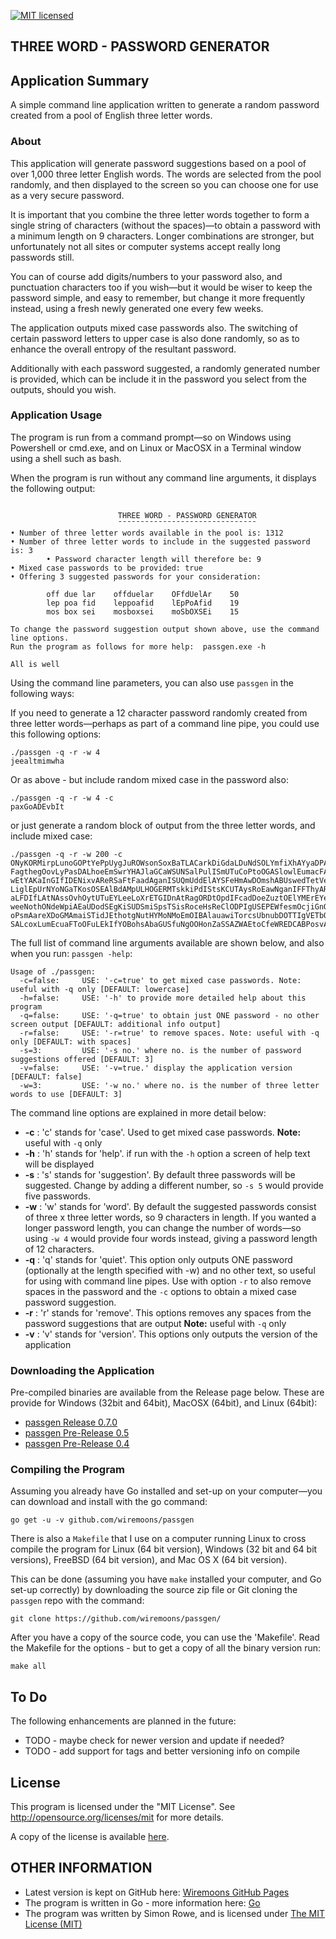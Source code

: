 [![MIT licensed](https://img.shields.io/badge/license-MIT-blue.svg)](https://raw.githubusercontent.com/hyperium/hyper/master/LICENSE)

## THREE WORD - PASSWORD GENERATOR

## Application Summary

A simple command line application written to generate a random password created
from a pool of English three letter words.

### About

This application will generate password suggestions based on a pool of
over 1,000 three letter English words. The words are selected
from the pool randomly, and then displayed to the screen so you can
choose one for use as a very secure password.

It is important that you combine the three letter words together to
form a single string of characters (without the spaces)&mdash;to
obtain a password with a minimum length on 9 characters. Longer
combinations are stronger, but unfortunately not all sites or computer
systems accept really long passwords still.

You can of course add digits/numbers to your password also, and
punctuation characters too if you wish&mdash;but it would be wiser to
keep the password simple, and easy to remember, but change it more
frequently instead, using a fresh newly generated one every few weeks.

The application outputs mixed case passwords also. The switching of certain password letters to upper case is also done randomly, so as to enhance the overall entropy of the resultant password. 

Additionally with each password suggested, a randomly generated number is provided, which can be include it in the password you select from the outputs, should you wish.

### Application Usage

The program is run from a command prompt&mdash;so on Windows using
Powershell or cmd.exe, and on Linux or MacOSX in a Terminal
window using a shell such as bash. 

When the program is run without any command line arguments, it displays the following output:

```

                        THREE WORD - PASSWORD GENERATOR
                        ¯¯¯¯¯¯¯¯¯¯¯¯¯¯¯¯¯¯¯¯¯¯¯¯¯¯¯¯¯¯¯
• Number of three letter words available in the pool is: 1312
• Number of three letter words to include in the suggested password is: 3
        • Password character length will therefore be: 9
• Mixed case passwords to be provided: true
• Offering 3 suggested passwords for your consideration:

        off due lar    offduelar    OFfdUelAr    50
        lep poa fid    leppoafid    lEpPoAfid    19
        mos box sei    mosboxsei    moSbOXSEi    15

To change the password suggestion output shown above, use the command line options.
Run the program as follows for more help:  passgen.exe -h

All is well
```
Using the command line parameters, you can also use `passgen` in the following ways:

If you need to generate a 12 character password randomly created from three
letter words&mdash;perhaps as part of a command line pipe, you could use this
following options:
```
./passgen -q -r -w 4
jeealtmimwha
```
Or as above - but include random mixed case in the password also:
```
./passgen -q -r -w 4 -c
paxGoADEvbIt
```
or just generate a random block of output from the three letter words, and
include mixed case:
```
./passgen -q -r -w 200 -c
ONyKORMirpLunoGOPtYePpUygJuROWsonSoxBaTLACarkDiGdaLDuNdSOLYmfiXhAYyaDPASDUo
FagthegOovLyPasDALhoeEmSwrYHAJlaGCaWSUNSalPulISmUTuCoPtoOGASlowlEumacFAAEnd
wEtYAKaInGIfIDENixvAReRSaFtFaadAganISUQmUddElAYSFeHmAwDOmshABUswedTetVexDzO
LiglEpUrNYoNGaTKosOSEAlBdAMpULHOGERMTskkiPdIStsKCUTAysRoEawNganIFFThyARtgoX
aLFDIfLAtNAssOvhOytUTuEYLeeLoXrETGIDnAtRagORDtOpdIFcadDoeZuztOElYMErEYeHwaT
weeNothONdeWpiAEaUDodSEgKiSUDSmiSpsTSisRoceHsReClODPIgUSEPEWfesmOcjiGnOtoUR
oPsmAareXDoGMAmaiSTidJEthotgNutHYMoNMoEmOIBAlauawiTorcsUbnubDOTTIgVETbOSbOP
SALcoxLumEcuaFToOFuLEkIfYOBohsAbaGUSfuNgOOHonZaSSAZWAEtoCfeWREDCABPosvAVaah
```

The full list of command line arguments available are shown below, and also when you run: `passgen -help`:
```
Usage of ./passgen:
  -c=false:     USE: '-c=true' to get mixed case passwords. Note: useful with -q only [DEFAULT: lowercase]
  -h=false:     USE: '-h' to provide more detailed help about this program
  -q=false:     USE: '-q=true' to obtain just ONE password - no other screen output [DEFAULT: additional info output]
  -r=false:     USE: '-r=true' to remove spaces. Note: useful with -q only [DEFAULT: with spaces]
  -s=3:         USE: '-s no.' where no. is the number of password suggestions offered [DEFAULT: 3]
  -v=false:     USE: '-v=true.' display the application version [DEFAULT: false]
  -w=3:         USE: '-w no.' where no. is the number of three letter words to use [DEFAULT: 3]
```
The command line options are explained in more detail below:
- **-c** : 'c' stands for 'case'. Used to get mixed case passwords. **Note:** useful with `-q` only
- **-h** : 'h' stands for 'help'. if run with the `-h` option a screen of help text will be displayed
- **-s** : 's' stands for 'suggestion'. By default three passwords will be suggested. Change by adding a different number, so `-s 5` would provide five passwords.
- **-w** : 'w' stands for 'word'. By default the suggested passwords consist of three x three letter words, so 9 characters in length. If you wanted a longer password length, you can change the number of words&mdash;so using `-w 4` would provide four words instead, giving a password length of 12 characters.
- **-q** : 'q' stands for 'quiet'. This option only outputs ONE password (optionally at the length specified with -w) and no other text, so useful for using with command line pipes. Use with option `-r` to also remove spaces in the password and the `-c` options to obtain a mixed case password suggestion.
- **-r** : 'r' stands for 'remove'. This options removes any spaces from the password suggestions that are output **Note:** useful with `-q` only
- **-v** : 'v' stands for 'version'. This options only outputs the version of the application

### Downloading the Application

Pre-compiled binaries are available from the Release page below. These are provide for Windows (32bit and 64bit), MacOSX (64bit), and Linux (64bit):

- [passgen Release 0.7.0](https://github.com/wiremoons/passgen/releases/tag/0.7.0)
- [passgen Pre-Release 0.5](https://github.com/wiremoons/passgen/releases/tag/0.5)
- [passgen Pre-Release 0.4](https://github.com/wiremoons/passgen/releases/tag/0.4)


### Compiling the Program

Assuming you already have Go installed and set-up on your computer—you
can download and install with the go command:

```
go get -u -v github.com/wiremoons/passgen
```

There is also a `Makefile` that I use on a computer running Linux to
cross compile the program for Linux (64 bit version), Windows (32 bit
and 64 bit versions), FreeBSD (64 bit version), and Mac OS X (64 bit version).

This can be done (assuming you have `make` installed your computer, and Go set-up correctly) by downloading the source zip file or Git cloning the `passgen` repo with the command:

```
git clone https://github.com/wiremoons/passgen/
```

After you have a copy of the source code, you can use the 'Makefile'. Read the Makefile for the options - but to get a copy of all the binary version run:

```
make all
```

## To Do

The following enhancements are planned in the future:

- TODO - maybe check for newer version and update if needed?
- TODO - add support for tags and better versioning info on compile


## License

This program is licensed under the "MIT License". See
http://opensource.org/licenses/mit for more details.

A copy of the license is available
[here](https://github.com/wiremoons/passgen/blob/master/LICENSE).

## OTHER INFORMATION

- Latest version is kept on GitHub here: [Wiremoons GitHub Pages](https://github.com/wiremoons)
- The program is written in Go - more information here: [Go](http://www.golang.org/)
- The program was written by Simon Rowe, and is licensed under [The MIT License (MIT)](http://opensource.org/licenses/mit)
